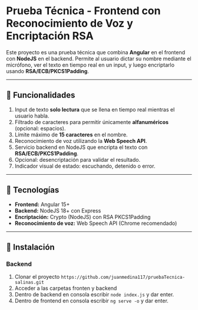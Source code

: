 
# Prueba Técnica - Frontend con Reconocimiento de Voz y Encriptación RSA

Este proyecto es una prueba técnica que combina **Angular** en el frontend con **NodeJS** en el backend. Permite al usuario dictar su nombre mediante el micrófono, ver el texto en tiempo real en un input, y luego encriptarlo usando **RSA/ECB/PKCS1Padding**.

---

## 🔹 Funcionalidades

1. Input de texto **solo lectura** que se llena en tiempo real mientras el usuario habla.
2. Filtrado de caracteres para permitir únicamente **alfanuméricos** (opcional: espacios).
3. Límite máximo de **15 caracteres** en el nombre.
4. Reconocimiento de voz utilizando la **Web Speech API**.
5. Servicio backend en NodeJS que encripta el texto con **RSA/ECB/PKCS1Padding**.
6. Opcional: desencriptación para validar el resultado.
7. Indicador visual de estado: escuchando, detenido o error.

---

## 🔹 Tecnologías

- **Frontend:** Angular 15+  
- **Backend:** NodeJS 18+ con Express  
- **Encriptación:** Crypto (NodeJS) con RSA PKCS1Padding  
- **Reconocimiento de voz:** Web Speech API (Chrome recomendado)  

---

## 🔹 Instalación

### Backend

1. Clonar el proyecto ``` https://github.com/juanmedina117/pruebaTecnica-salinas.git ```
2. Acceder a las carpetas fronten y backend
3. Dentro de backend en consola escribir ```node index.js``` y dar enter.
4. Dentro de frontend en consola escribir ``` ng serve -o ``` y dar enter.



